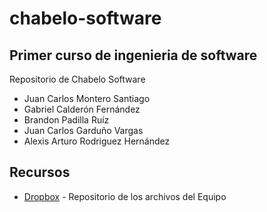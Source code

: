 # chabelo-software
## Primer curso de ingenieria de software
Repositorio de Chabelo Software <br />
* Juan Carlos Montero Santiago <br />
* Gabriel Calderón Fernández <br />
* Brandon Padilla Ruíz <br />
* Juan Carlos Garduño Vargas <br />
* Alexis Arturo Rodriguez Hernández <br />

## Recursos

* [Dropbox](https://www.dropbox.com/home/Chabelo%20Software/) - Repositorio de los archivos del Equipo
